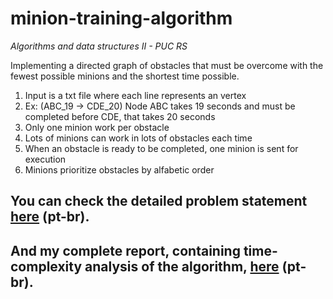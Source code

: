 # minion-training-algorithm
_Algorithms and data structures II - PUC RS_

Implementing a directed graph of obstacles that must be overcome with the fewest possible minions and the shortest time possible.

1. Input is a txt file where each line represents an vertex 
2. Ex: (ABC_19 -> CDE_20) Node ABC takes 19 seconds and must be completed before CDE, that takes 20 seconds
4. Only one minion work per obstacle
5. Lots of minions can work in lots of obstacles each time
6. When an obstacle is ready to be completed, one minion is sent for execution
7. Minions prioritize obstacles by alfabetic order

## You can check the detailed problem statement [here](https://github.com/vargasleo/minion-training-algorithm/blob/master/problem-statement.pdf) (pt-br).

## And my complete report, containing time-complexity analysis of the algorithm, [here](https://github.com/vargasleo/minion-training-algorithm/blob/master/latex-report.pdf) (pt-br).
